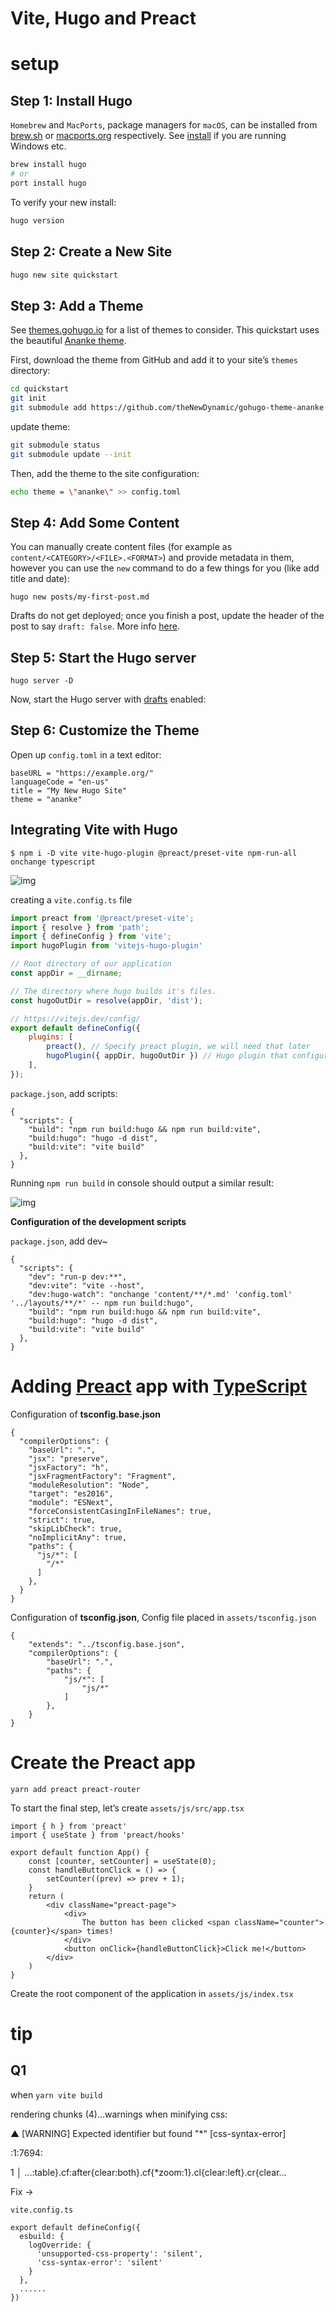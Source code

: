 # Vite, Hugo and Preact

# setup

## Step 1: Install Hugo 

`Homebrew` and `MacPorts`, package managers for `macOS`, can be installed from [brew.sh](https://brew.sh/) or [macports.org](https://www.macports.org/) respectively. See [install](https://gohugo.io/getting-started/installing) if you are running Windows etc.

```bash
brew install hugo
# or
port install hugo
```

To verify your new install:

```bash
hugo version
```

## Step 2: Create a New Site 

```bash
hugo new site quickstart
```

## Step 3: Add a Theme

See [themes.gohugo.io](https://themes.gohugo.io/) for a list of themes to consider. This quickstart uses the beautiful [Ananke theme](https://themes.gohugo.io/gohugo-theme-ananke/).

First, download the theme from GitHub and add it to your site’s `themes` directory:

```bash
cd quickstart
git init
git submodule add https://github.com/theNewDynamic/gohugo-theme-ananke.git themes/ananke
```

update theme:

```bash
git submodule status
git submodule update --init
```



Then, add the theme to the site configuration:

```bash
echo theme = \"ananke\" >> config.toml
```

## Step 4: Add Some Content 

You can manually create content files (for example as `content/<CATEGORY>/<FILE>.<FORMAT>`) and provide metadata in them, however you can use the `new` command to do a few things for you (like add title and date):

```
hugo new posts/my-first-post.md
```

Drafts do not get deployed; once you finish a post, update the header of the post to say `draft: false`. More info [here](https://gohugo.io/getting-started/usage/#draft-future-and-expired-content).

## Step 5: Start the Hugo server

```
hugo server -D
```

Now, start the Hugo server with [drafts](https://gohugo.io/getting-started/usage/#draft-future-and-expired-content) enabled:

## Step 6: Customize the Theme

Open up `config.toml` in a text editor:

```
baseURL = "https://example.org/"
languageCode = "en-us"
title = "My New Hugo Site"
theme = "ananke"
```

## Integrating Vite with Hugo

```
$ npm i -D vite vite-hugo-plugin @preact/preset-vite npm-run-all onchange typescript
```

![img](https://miro.medium.com/max/700/1*5L_JO9WSB1_tF7eIN4zE3w.png)

creating a `vite.config.ts` file

```js
import preact from '@preact/preset-vite';
import { resolve } from 'path';
import { defineConfig } from 'vite';
import hugoPlugin from 'vitejs-hugo-plugin'

// Root directory of our application
const appDir = __dirname;

// The directory where hugo builds it's files.
const hugoOutDir = resolve(appDir, 'dist');

// https://vitejs.dev/config/
export default defineConfig({
    plugins: [
        preact(), // Specify preact plugin, we will need that later
        hugoPlugin({ appDir, hugoOutDir }) // Hugo plugin that configures vite to work with hugo
    ], 
});
```

`package.json`, add scripts: 

```
{
  "scripts": {
    "build": "npm run build:hugo && npm run build:vite",
    "build:hugo": "hugo -d dist",
    "build:vite": "vite build"
  },
}
```

Running `npm run build` in console should output a similar result:

![img](https://miro.medium.com/max/700/1*zU4A86yHxG3LL11_3svoYw.png)

**Configuration of the development scripts**

`package.json`, add dev~

```
{
  "scripts": {
    "dev": "run-p dev:**",
    "dev:vite": "vite --host",
    "dev:hugo-watch": "onchange 'content/**/*.md' 'config.toml' '../layouts/**/*' -- npm run build:hugo",
    "build": "npm run build:hugo && npm run build:vite",
    "build:hugo": "hugo -d dist",
    "build:vite": "vite build"
  },
}
```

# Adding [Preact](https://preactjs.com/) app with [TypeScript](https://www.typescriptlang.org/)

Configuration of **tsconfig.base.json**

```
{
  "compilerOptions": {
    "baseUrl": ".",
    "jsx": "preserve",
    "jsxFactory": "h",
    "jsxFragmentFactory": "Fragment",
    "moduleResolution": "Node",
    "target": "es2016",
    "module": "ESNext",
    "forceConsistentCasingInFileNames": true,
    "strict": true,
    "skipLibCheck": true,
    "noImplicitAny": true,
    "paths": {
      "js/*": [
        "/*"
      ]
    },
  }
}
```

Configuration of **tsconfig.json**, Config file placed in `assets/tsconfig.json` 

```
{
    "extends": "../tsconfig.base.json",
    "compilerOptions": {
        "baseUrl": ".",
        "paths": {
            "js/*": [
                "js/*"
            ]
        },
    }
}
```

# Create the Preact app

```
yarn add preact preact-router
```



To start the final step, let’s create `assets/js/src/app.tsx`

```tsx
import { h } from 'preact'
import { useState } from 'preact/hooks'

export default function App() {
    const [counter, setCounter] = useState(0);
    const handleButtonClick = () => {
        setCounter((prev) => prev + 1);
    }
    return (
        <div className="preact-page">
            <div>
                The button has been clicked <span className="counter">{counter}</span> times!
            </div>
            <button onClick={handleButtonClick}>Click me!</button>
        </div>
    )
}
```

Create the root component of the application in `assets/js/index.tsx`

# tip

## Q1

when `yarn vite build`

rendering chunks (4)...warnings when minifying css:

▲ [WARNING] Expected identifier but found "*" [css-syntax-error]



  <stdin>:1:7694:

   1 │ ...:table}.cf:after{clear:both}.cf{*zoom:1}.cl{clear:left}.cr{clear...

Fix ->

`vite.config.ts`

```
export default defineConfig({
  esbuild: {
    logOverride: {
      'unsupported-css-property': 'silent',
      'css-syntax-error': 'silent'
    }
  },
  ......
})
```



 

